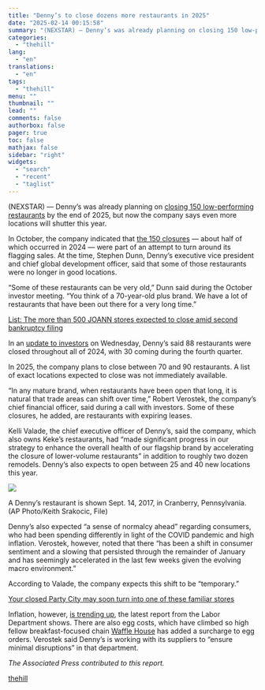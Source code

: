 ```yaml
---
title: "Denny’s to close dozens more restaurants in 2025"
date: "2025-02-14 00:15:58"
summary: "(NEXSTAR) — Denny’s was already planning on closing 150 low-performing restaurants by the end of 2025, but now the company says even more locations will shutter this year. In October, the company indicated that the 150 closures — about half of which occurred in 2024 — were part of an..."
categories:
  - "thehill"
lang:
  - "en"
translations:
  - "en"
tags:
  - "thehill"
menu: ""
thumbnail: ""
lead: ""
comments: false
authorbox: false
pager: true
toc: false
mathjax: false
sidebar: "right"
widgets:
  - "search"
  - "recent"
  - "taglist"
---
```


(NEXSTAR) — Denny’s was already planning on [closing 150 low-performing restaurants](https://wgntv.com/news/dennys-expects-to-close-150-locations-by-the-end-of-2025/) by the end of 2025, but now the company says even more locations will shutter this year.

In October, the company indicated that [the 150 closures](https://thehill.com/homenews/nexstar_media_wire/5057023-retailers-chains-that-announced-closures-in-2024/) — about half of which occurred in 2024 — were part of an attempt to turn around its flagging sales. At the time, Stephen Dunn, Denny’s executive vice president and chief global development officer, said that some of those restaurants were no longer in good locations.

“Some of these restaurants can be very old,” Dunn said during the October investor meeting. “You think of a 70-year-old plus brand. We have a lot of restaurants that have been out there for a very long time.”

[List: The more than 500 JOANN stores expected to close amid second bankruptcy filing](https://thehill.com/homenews/nexstar_media_wire/5140608-list-the-500-joann-stores-expected-to-close-amid-second-bankruptcy-filing/?ipid=promo-link-block1) 

In an [update to investors](https://www.wjbf.com/business/press-releases/globenewswire/9357016/dennys-corporation-reports-results-for-fourth-quarter-and-full-year-2024/) on Wednesday, Denny’s said 88 restaurants were closed throughout all of 2024, with 30 coming during the fourth quarter.

In 2025, the company plans to close between 70 and 90 restaurants. A list of exact locations expected to close was not immediately available.

“In any mature brand, when restaurants have been open that long, it is natural that trade areas can shift over time,” Robert Verostek, the company’s chief financial officer, said during a call with investors. Some of these closures, he added, are restaurants with expiring leases.

Kelli Valade, the chief executive officer of Denny’s, said the company, which also owns Keke’s restaurants, had “made significant progress in our strategy to enhance the overall health of our flagship brand by accelerating the closure of lower-volume restaurants” in addition to roughly two dozen remodels. Denny’s also expects to open between 25 and 40 new locations this year.

![](https://thehill.com/wp-content/uploads/sites/2/2025/02/AP24296734026806-e1739462549542.jpg?w=800)

A Denny’s restaurant is shown Sept. 14, 2017, in Cranberry, Pennsylvania. (AP Photo/Keith Srakocic, File)

Denny’s also expected “a sense of normalcy ahead” regarding consumers, who had been spending differently in light of the COVID pandemic and high inflation. Verostek, however, noted that there “has been a shift in consumer sentiment and a slowing that persisted through the remainder of January and has seemingly accelerated in the last few weeks given the evolving macro environment.”

According to Valade, the company expects this shift to be “temporary.”

[Your closed Party City may soon turn into one of these familiar stores](https://thehill.com/homenews/nexstar_media_wire/5140861-your-closed-party-city-may-soon-turn-into-one-of-these-familiar-stores/?ipid=promo-link-block2) 

Inflation, however, [is trending up](https://thehill.com/homenews/5142778-wholesale-prices-ppi/), the latest report from the Labor Department shows. There are also egg costs, which have climbed so high fellow breakfast-focused chain [Waffle House](https://thehill.com/business/5126136-waffle-house-egg-prices-surcharge/) has added a surcharge to egg orders. Verostek said Denny’s is working with its suppliers to “ensure minimal disruptions” in that department.

*The Associated Press contributed to this report.*

[thehill](https://thehill.com/homenews/nexstar_media_wire/5142962-dennys-to-close-dozens-more-restaurants-in-2025/)
